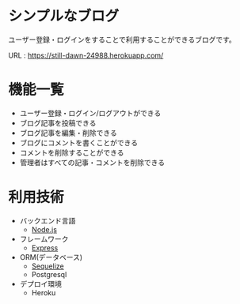 # シンプルなブログ
ユーザー登録・ログインをすることで利用することができるブログです。

URL : https://still-dawn-24988.herokuapp.com/

# 機能一覧
- ユーザー登録・ログイン/ログアウトができる
- ブログ記事を投稿できる
- ブログ記事を編集・削除できる
- ブログにコメントを書くことができる
- コメントを削除することができる
- 管理者はすべての記事・コメントを削除できる

# 利用技術
- バックエンド言語
    - [Node.js](https://nodejs.org/en/)
- フレームワーク
    - [Express](https://expressjs.com/)
- ORM(データベース)
    - [Sequelize](https://sequelize.org/)
    - Postgresql
- デプロイ環境
    - Heroku

<!-- # 備考
[私の学習記録](https://ymtklab.github.io/ymtk-homepage/) -->